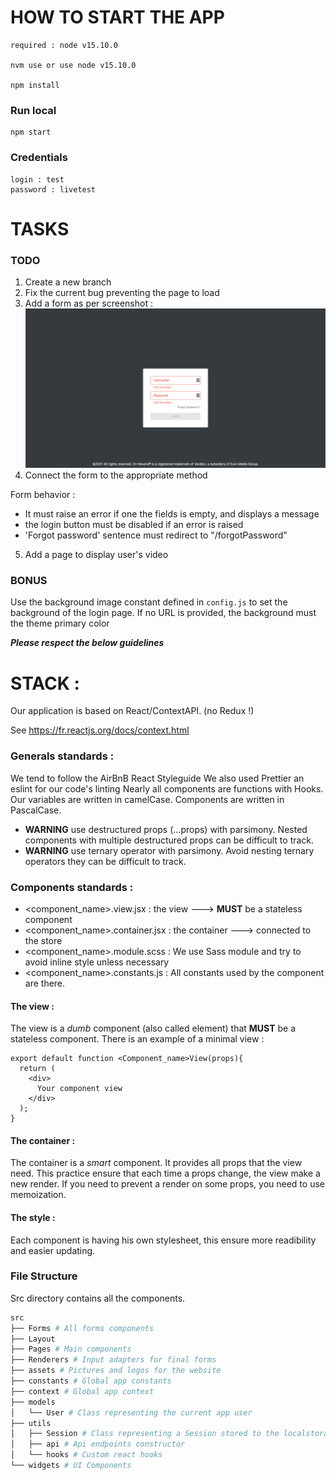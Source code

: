 # HOW TO START THE APP

```
required : node v15.10.0

nvm use or use node v15.10.0

npm install
```

### Run local 
```
npm start
```
### Credentials

```
login : test
password : livetest
```


# TASKS

### TODO 

1. Create a new branch
2. Fix the current bug preventing the page to load
3. Add a form as per screenshot : 
   ![login page](login.png)
4. Connect the form to the appropriate method


Form behavior : 
* It must raise an error if one the fields is empty, and displays a message
* the login button must be disabled if an error is raised
* 'Forgot password' sentence must redirect to "/forgotPassword"

5. Add a page to display user's video

### BONUS

Use the background image constant defined in ```config.js``` to set the background of the login page. If no URL is provided, the background must the theme primary color



***Please respect the below guidelines***

# STACK :
Our application is based on React/ContextAPI. (no Redux !)

See https://fr.reactjs.org/docs/context.html

### Generals standards :
  We tend to follow the AirBnB React Styleguide We also used Prettier an eslint for our code's linting Nearly all components are functions with Hooks. Our variables are written in camelCase. Components are written in PascalCase.

 * **WARNING** use destructured props (...props) with parsimony. Nested components with multiple destructured props can be difficult to track.
 * **WARNING** use ternary operator with parsimony. Avoid nesting ternary operators they can be difficult to track.

### Components standards :
 * <component_name>.view.jsx : the view ---> **MUST** be a stateless component
 * <component_name>.container.jsx : the container ---> connected to the store
 * <component_name>.module.scss : We use Sass module and try to avoid inline style unless necessary
 * <component_name>.constants.js : All constants used by the component are there.

#### The view :

The view is a *dumb* component (also called element) that **MUST** be a stateless component.
There is an example of a minimal view :

```
export default function <Component_name>View(props){
  return (
    <div>
      Your component view
    </div>
  );
}
```

#### The container :

The container is a *smart* component.
It provides all props that the view need.
This practice ensure that each time a props change, the view make a new render.
If you need to prevent a render on some props, you need to use memoization.

#### The style :

Each component is having his own stylesheet, this ensure more readibility and easier updating.

### File Structure

Src directory contains all the components.


```bash
src
├── Forms # All forms components
├── Layout 
├── Pages # Main components
├── Renderers # Input adapters for final forms
├── assets # Pictures and logos for the website
├── constants # Global app constants
├── context # Global app context
├── models 
│   └── User # Class representing the current app user
├── utils
│   ├── Session # Class representing a Session stored to the localstorage
│   ├── api # Api endpoints constructor
│   └── hooks # Custom react hooks 
└── widgets # UI Components

```



